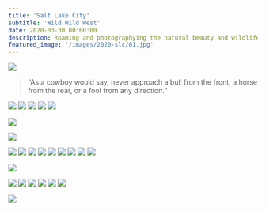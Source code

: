 ```yaml
---
title: 'Salt Lake City'
subtitle: 'Wild Wild West'
date: 2020-03-30 00:00:00
description: Roaming and photographying the natural beauty and wildlife of western USA.
featured_image: '/images/2020-slc/01.jpg'
---
```


![](/images/2020-slc/01.jpg)


> “As a cowboy would say, never approach a bull from the front, a horse from the rear, or a fool from any direction.”

<div class="gallery" data-columns="2">
	<img src="/images/2020-slc/02.jpg">
	<img src="/images/2020-slc/03.jpg">
	<img src="/images/2020-slc/04.jpg">
	<img src="/images/2020-slc/05.jpg">
	<img src="/images/2020-slc/06.jpg">
</div>

![](/images/2020-slc/07.jpg)

![](/images/2020-slc/08.jpg)

<div class="gallery" data-columns="2">
	<img src="/images/2020-slc/09.jpg">
	<img src="/images/2020-slc/10.jpg">
	<img src="/images/2020-slc/11.jpg">
	<img src="/images/2020-slc/12.jpg">
	<img src="/images/2020-slc/13.jpg">
	<img src="/images/2020-slc/14.jpg">
	<img src="/images/2020-slc/15.jpg">
	<img src="/images/2020-slc/16.jpg">
	<img src="/images/2020-slc/25.jpg">
</div>

![](/images/2020-slc/17.jpg)

<div class="gallery" data-columns="2">
	<img src="/images/2020-slc/18.jpg">
	<img src="/images/2020-slc/19.jpg">
	<img src="/images/2020-slc/20.jpg">
	<img src="/images/2020-slc/21.jpg">
	<img src="/images/2020-slc/22.jpg">
	<img src="/images/2020-slc/23.jpg">
</div>

![](/images/2020-slc/24.jpg)
